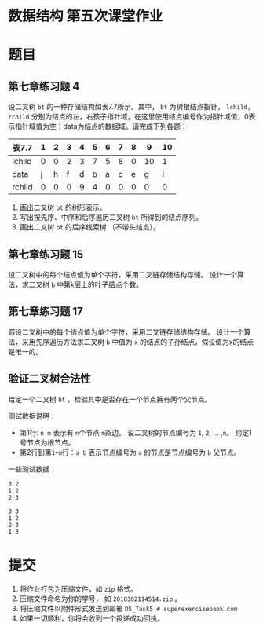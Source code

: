 # 数据结构 第五次课堂作业

# 题目

## 第七章练习题 4
设二叉树 ```bt``` 的一种存储结构如表7.7所示。其中， ```bt``` 为树根结点指针， ```lchild```， ```rchild``` 分别为结点的左，右孩子指针域，在这里使用结点编号作为指针域值，0表示指针域值为空；data为结点的数据域。请完成下列各题：

| 表7.7  | 1 | 2 | 3 | 4 | 5 | 6 | 7 | 8 | 9  | 10 |
|--------|---|---|---|---|---|---|---|---|----|----|
| lchild | 0 | 0 | 2 | 3 | 7 | 5 | 8 | 0 | 10 | 1  |
| data   | j | h | f | d | b | a | c | e | g  | i  |
| rchild | 0 | 0 | 0 | 9 | 4 | 0 | 0 | 0 | 0  | 0  |


1. 画出二叉树 ```bt``` 的树形表示。
2. 写出按先序、中序和后序遍历二叉树 ```bt``` 所得到的结点序列。
3. 画出二叉树 ```bt``` 的后序线索树 （不带头结点）。


## 第七章练习题 15
设二叉树中的每个结点值为单个字符，采用二叉链存储结构存储。 
设计一个算法，求二叉树 ```b``` 中第```k```层上的叶子结点个数。

## 第七章练习题 17
假设二叉树中的每个结点值为单个字符，采用二叉链存储结构存储。 
设计一个算法，采用先序遍历方法求二叉树 ```b``` 中值为 ```x``` 的结点的子孙结点，假设值为x的结点是唯一的。

## 验证二叉树合法性
给定一个二叉树 ```bt``` ，检验其中是否存在一个节点拥有两个父节点。 

测试数据说明：
- 第1行: ```n m``` 表示有 ```n```个节点 ```m```条边。 
设二叉树的节点编号为 ```1```, ```2```, ... ,```n```。 
约定1号节点为根节点。
- 第2行到第```1+m```行：```a b``` 表示节点编号为 ```a``` 的节点是节点编号为 ```b``` 父节点。

一些测试数据：
```
3 2
1 2
2 3
```

```
3 3
1 2
2 3
1 3
```

# 提交
1. 将作业打包为压缩文件，如 ```zip``` 格式。
2. 压缩文件命名为你的学号， 如 ```2018302114514.zip``` 。 
3. 将压缩文件以附件形式发送到邮箱 ```DS_Task5 # superexercisebook.com```
4. 如果一切顺利，你将会收到一个投递成功回执。